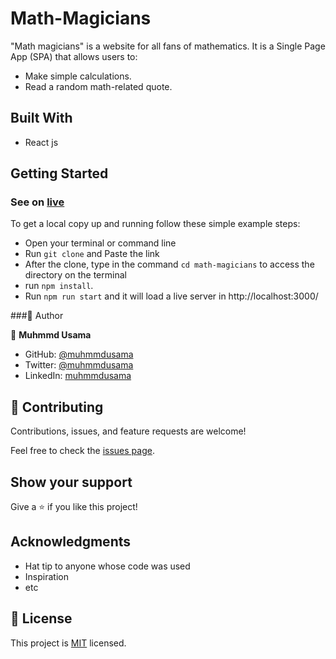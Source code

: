 # Math-Magicians

"Math magicians" is a website for all fans of mathematics. It is a Single Page App (SPA) that allows users to:
- Make simple calculations.
- Read a random math-related quote.

## Built With

- React js

## Getting Started
### See on [live]()


To get a local copy up and running follow these simple example steps:

- Open your terminal or command line
- Run `git clone` and Paste the link
- After the clone, type in the command `cd math-magicians` to access the directory on the terminal
- run `npm install`.
- Run `npm run start` and it will load a live server in http://localhost:3000/

###👤 Author

👤 **Muhmmd Usama** 
- GitHub: [@muhmmdusama](https://github.com/muhmmdusama)
- Twitter: [@muhmmdusama](https://twitter.com/muhmmdusama)
- LinkedIn: [muhmmdusama](https://linkedin.com/in/muhmmdusama)

## 🤝 Contributing

Contributions, issues, and feature requests are welcome!

Feel free to check the [issues page](https://github.com/MuhmmdUsama/Math-Magicians/issues).

## Show your support

Give a ⭐️ if you like this project!

## Acknowledgments

- Hat tip to anyone whose code was used
- Inspiration
- etc

## 📝 License

This project is [MIT](./MIT.md) licensed.